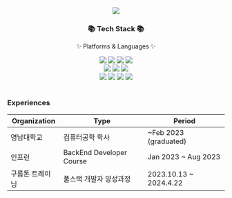 <div align=center>
<img src="https://capsule-render.vercel.app/api?type=wave&color=auto&height=300&section=header&text=ChangDDAO%20GitHub&fontSize=40" />
</div>

<div align=center>
	<h3>📚 Tech Stack 📚</h3>
	<p>✨ Platforms & Languages ✨</p>
</div>
<div align="center">
	<img src="https://img.shields.io/badge/Java-007396?style=flat&logo=Conda-Forge&logoColor=white" />
	<img src="https://img.shields.io/badge/HTML5-E34F26?style=flat&logo=HTML5&logoColor=white" />
	<img src="https://img.shields.io/badge/CSS3-1572B6?style=flat&logo=CSS3&logoColor=white" />
	<img src="https://img.shields.io/badge/jQuery-0769AD?style=flat&logo=jQuery&logoColor=white" />
	<br>
	<img src="https://img.shields.io/badge/Spring-6DB33F?style=flat&logo=Spring&logoColor=white" />
	<img src="https://img.shields.io/badge/SpringBoot-6DB33F?style=flat&logo=SpringBoot&logoColor=white" />
	<img src="https://img.shields.io/badge/Bootstrap-7952B3?style=flat&logo=Bootstrap&logoColor=white" />
	<br>
	<img src="https://img.shields.io/badge/Oracle%20SQL-F80000?style=flat&logo=Oracle&logoColor=white" />
	<img src="https://img.shields.io/badge/MySQL-4479A1?style=flat&logo=MySQL&logoColor=white" />
	<img src="https://img.shields.io/badge/MariaDB-003545?style=flat&logo=MariaDB&logoColor=white" />
	<img src="https://img.shields.io/badge/Linux-FCC624?style=flat&logo=Linux&logoColor=white" />
</div>
<br>

### Experiences

| Organization | Type       | Period                         |
|--------------|------------|--------------------------------|
| 영남대학교   | 컴퓨터공학 학사 | ~Feb 2023 (graduated)   |
| 인프런      | BackEnd Developer Course | Jan 2023 ~ Aug 2023 |
| 구름톤 트레이닝 | 풀스택 개발자 양성과정 | 2023.10.13 ~ 2024.4.22 |


